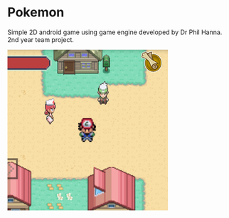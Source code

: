 # Pokemon
Simple 2D android game using game engine developed by Dr Phil Hanna. 2nd year team project.

![pokemon](pokemon.png)
